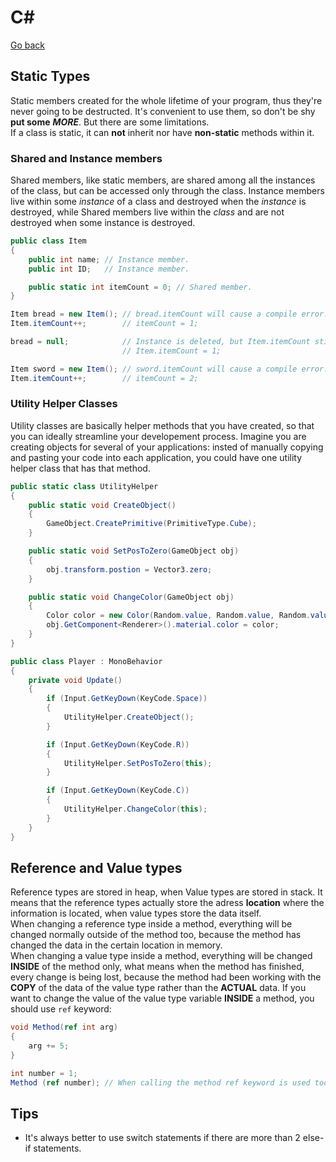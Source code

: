 # C#
[Go back](../../README.md)
## Static Types
Static members created for the whole lifetime of your program, thus they're never going to be destructed. It's convenient to use them, so don't be shy **put some** **_MORE_**. But there are some limitations.<br>
If a class is static, it can **not** inherit nor have **non-static** methods within it.
### Shared and Instance members
Shared members, like static members, are shared among all the instances of the class, but can be accessed only through the class. Instance members live within some _instance_ of a class and destroyed when the _instance_ is destroyed, while Shared members live within the _class_ and are not destroyed when some instance is destroyed.
```c#
public class Item
{
    public int name; // Instance member.
    public int ID;   // Instance member.

    public static int itemCount = 0; // Shared member.
}

Item bread = new Item(); // bread.itemCount will cause a compile error.
Item.itemCount++;        // itemCount = 1;

bread = null;            // Instance is deleted, but Item.itemCount still can be accessed;
                         // Item.itemCount = 1;

Item sword = new Item(); // sword.itemCount will cause a compile error.
Item.itemCount++;        // itemCount = 2;
```
### Utility Helper Classes
Utility classes are basically helper methods that you have created, so that you can ideally streamline your developement process. Imagine you are creating objects for several of your applications: insted of manually copying and pasting your code into each application, you could have one utility helper class that has that method.
```c#
public static class UtilityHelper
{
    public static void CreateObject()
    {
        GameObject.CreatePrimitive(PrimitiveType.Cube);
    }

    public static void SetPosToZero(GameObject obj)
    {
        obj.transform.postion = Vector3.zero;
    }

    public static void ChangeColor(GameObject obj)
    {
        Color color = new Color(Random.value, Random.value, Random.value);
        obj.GetComponent<Renderer>().material.color = color;
    }
}

public class Player : MonoBehavior
{
    private void Update()
    {
        if (Input.GetKeyDown(KeyCode.Space))
        {
            UtilityHelper.CreateObject();
        }

        if (Input.GetKeyDown(KeyCode.R))
        {
            UtilityHelper.SetPosToZero(this);
        }

        if (Input.GetKeyDown(KeyCode.C))
        {
            UtilityHelper.ChangeColor(this);
        }
    }
}
```
## Reference and Value types
Reference types are stored in heap, when Value types are stored in stack. It means that the reference types actually store the adress **location** where the information is located, when value types store the data itself.<br>
When changing a reference type inside a method, everything will be changed normally outside of the method too, because the method has changed the data in the certain location in memory.<br>
When changing a value type inside a method, everything will be changed **INSIDE** of the method only, what means when the method has finished, every change is being lost, because the method had been working with the **COPY** of the data of the value type rather than the **ACTUAL** data. If you want to change the value of the value type variable **INSIDE** a method, you should use `ref` keyword:
```c#
void Method(ref int arg)
{
    arg += 5;
}

int number = 1;
Method (ref number); // When calling the method ref keyword is used too.
```
## Tips
- It's always better to use switch statements if there are more than 2 else-if statements.